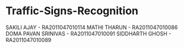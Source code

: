 # Traffic-Signs-Recognition
SAKILI AJAY - RA2011047010114
MATHI THARUN - RA2011047010086
DOMA PAVAN SRINIVAS - RA2011047010091
SIDDHARTH GHOSH - RA2011047010089

